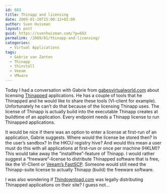```yaml
---
id: 683
title: Thinapp and licensing
date: 2009-01-20T15:00:12+02:00
author: Sven Huisman
layout: post
guid: https://svenhuisman.com/?p=683
permalink: /2009/01/thinapp-and-licensing/
categories:
  - Virtual Applications
tags:
  - Gabrie van Zanten
  - Thinapp
  - thinstall
  - Veeam
  - VMware
---
```

Today I had a conversation with Gabrie from <a title="Gabesvirtualworld" href="https://www.gabesvirtualworld.com" target="_blank">gabesvirtualworld.com</a> about licensing <a title="Thinapp" href="https://www.vmware.com/products/thinapp/" target="_blank">Thinapped</a> applications. He has a couple of tools that he Thinapped and he would like to share these tools (VI-client for example). Unfortunately he can&#8217;t do that because of the licensing Thinapp uses. The license of Thinapp is actually build into the executable Thinapp creates at buildtime of an application. Every endpoint needs a Thinapp license to run Thinapped applications.

<!--more-->

It would be nice if there was an option to enter a license at first-run of an application, Gabrie suggests. Where would the license be stored then? In the user&#8217;s sandbox? In the HKCU registry hive? And would this mean a user must do this with all applications at first-run or once per machine (HKLM)? This would take away the &#8220;installfree&#8221;-feature of Thinapp. I would rather suggest a &#8220;freeware&#8221;-license to distribute Thinapped software that is free, like the VI-Client or <a title="FastSCP" href="https://www.veeam.com/esx-fastscp.html" target="_blank">Veeam&#8217;s FastSCP</a>. Someone would still need the Thinapp-suite license to actually Thinapp (build) the freeware software.

I was also wondering if <a title="Thindownload.com" href="https://www.thindownload.com" target="_blank">Thindownload.com</a> was legally distributing Thinapped applications on their site? I guess not&#8230;